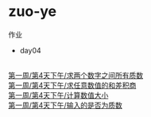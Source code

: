 # zuo-ye
作业
- day04
<br>
 <a href="https://github.com/licheng1996/zuo-ye/blob/master/DAY4%E4%BD%9C%E4%B8%9A/%E6%B1%82%E4%B8%A4%E4%B8%AA%E6%95%B0%E5%AD%97%E4%B9%8B%E9%97%B4%E6%89%80%E6%9C%89%E8%B4%A8%E6%95%B0.html">第一周/第4天下午/求两个数字之间所有质数</a><br>
 <a href="https://github.com/licheng1996/zuo-ye/blob/master/DAY4%E4%BD%9C%E4%B8%9A/%E6%B1%82%E4%BB%BB%E6%84%8F%E6%95%B0%E5%80%BC%E7%9A%84%E5%92%8C%E5%B7%AE%E7%A7%AF%E5%95%86.html">第一周/第4天下午/求任意数值的和差积商</a><br>
 <a href="https://github.com/licheng1996/zuo-ye/blob/master/DAY4%E4%BD%9C%E4%B8%9A/%E8%AE%A1%E7%AE%97%E5%87%BD%E6%95%B0%E5%A4%A7%E5%B0%8F.html">第一周/第4天下午/计算数值大小</a><br>
 <a href=" https://github.com/licheng1996/zuo-ye/blob/master/DAY4%E4%BD%9C%E4%B8%9A/%E8%BE%93%E5%85%A5%E7%9A%84%E6%98%AF%E5%90%A6%E4%B8%BA%E8%B4%A8%E6%95%B0.html">第一周/第4天下午/输入的是否为质数</a><br>
